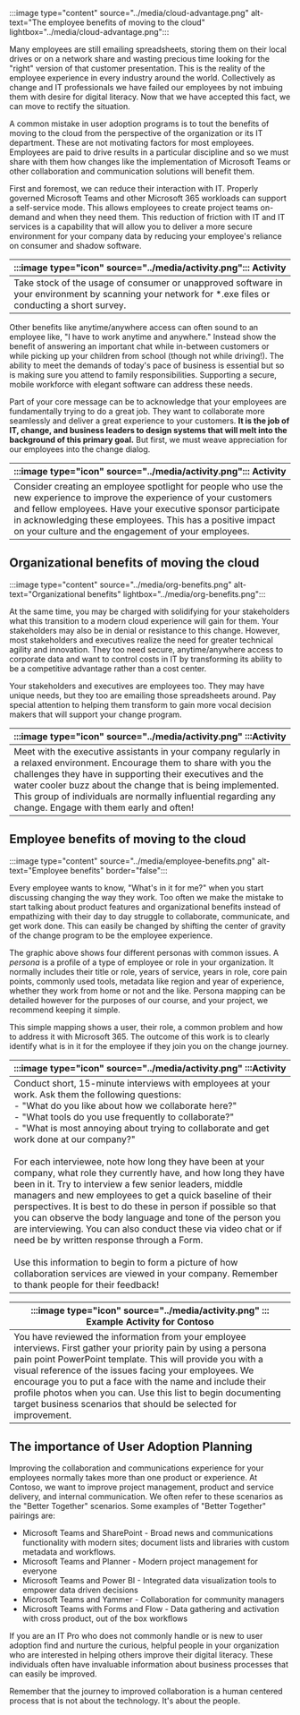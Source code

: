 :::image type="content" source="../media/cloud-advantage.png" alt-text="The employee benefits of moving to the cloud" lightbox="../media/cloud-advantage.png":::

Many employees are still emailing spreadsheets, storing them on their local drives or on a network share and wasting precious time looking for the "right" version of that customer presentation. This is the reality of the employee experience in every industry around the world. Collectively as change and IT professionals we have failed our employees by not imbuing them with desire for digital literacy. Now that we have accepted this fact, we can move to rectify the situation.

A common mistake in user adoption programs is to tout the benefits of moving to the cloud from the perspective of the organization or its IT department. These are not motivating factors for most employees. Employees are paid to drive results in a particular discipline and so we must share with them how changes like the implementation of Microsoft Teams or other collaboration and communication solutions will benefit them.

First and foremost, we can reduce their interaction with IT. Properly governed Microsoft Teams and other Microsoft 365 workloads can support a self-service mode. This allows employees to create project teams on-demand and when they need them. This reduction of friction with IT and IT services is a capability that will allow you to deliver a more secure environment for your company data by reducing your employee's reliance on consumer and shadow software.

|:::image type="icon" source="../media/activity.png"::: Activity|
|-|
| Take stock of the usage of consumer or unapproved software in your environment by scanning your network for *.exe files or conducting a short survey.|

Other benefits like anytime/anywhere access can often sound to an employee like, "I have to work anytime and anywhere." Instead show the benefit of answering an important chat while in-between customers or while picking up your children from school (though not while driving!). The ability to meet the demands of today's pace of business is essential but so is making sure you attend to family responsibilities. Supporting a secure, mobile workforce with elegant software can address these needs.

Part of your core message can be to acknowledge that your employees are fundamentally trying to do a great job. They want to collaborate more seamlessly and deliver a great experience to your customers. **It is the job of IT, change, and business leaders to design systems that will melt into the background of this primary goal.** But first, we must weave appreciation for our employees into the change dialog.

|:::image type="icon" source="../media/activity.png"::: Activity|
|-|
|Consider creating an employee spotlight for people who use the new experience to improve the experience of your customers and fellow employees. Have your executive sponsor participate in acknowledging these employees. This has a positive impact on your culture and the engagement of your employees.|

## Organizational benefits of moving the cloud

:::image type="content" source="../media/org-benefits.png" alt-text="Organizational benefits" lightbox="../media/org-benefits.png":::

At the same time, you may be charged with solidifying for your stakeholders what this transition to a modern cloud experience will gain for them. Your stakeholders may also be in denial or resistance to this change. However, most stakeholders and executives realize the need for greater technical agility and innovation. They too need secure, anytime/anywhere access to corporate data and want to control costs in IT by transforming its ability to be a competitive advantage rather than a cost center.

Your stakeholders and executives are employees too. They may have unique needs, but they too are emailing those spreadsheets around. Pay special attention to helping them transform to gain more vocal decision makers that will support your change program.

|:::image type="icon" source="../media/activity.png" :::Activity|
|-|
|Meet with the executive assistants in your company regularly in a relaxed environment. Encourage them to share with you the challenges they have in supporting their executives and the water cooler buzz about the change that is being implemented. This group of individuals are normally influential regarding any change. Engage with them early and often!|

## Employee benefits of moving to the cloud

:::image type="content" source="../media/employee-benefits.png" alt-text="Employee benefits" border="false":::

Every employee wants to know, "What's in it for me?" when you start discussing changing the way they work. Too often we make the mistake to start talking about product features and organizational benefits instead of empathizing with their day to day struggle to collaborate, communicate, and get work done. This can easily be changed by shifting the center of gravity of the change program to be the employee experience.

The graphic above shows four different personas with common issues. A *persona* is a profile of a type of employee or role in your organization. It normally includes their title or role, years of service, years in role, core pain points, commonly used tools, metadata like region and year of experience, whether they work from home or not and the like. Persona mapping can be detailed however for the purposes of our course, and your project, we recommend keeping it simple.

This simple mapping shows a user, their role, a common problem and how to address it with Microsoft 365. The outcome of this work is to clearly identify what is in it for the employee if they join you on the change journey.

|:::image type="icon" source="../media/activity.png" :::Activity|
|-|
|Conduct short, 15-minute interviews with employees at your work. Ask them the following questions:<br>- "What do you like about how we collaborate here?"<br>- "What tools do you use frequently to collaborate?"<br>- "What is most annoying about trying to collaborate and get work done at our company?"<br><br>For each interviewee, note how long they have been at your company, what role they currently have, and how long they have been in it. Try to interview a few senior leaders, middle managers and new employees to get a quick baseline of their perspectives. It is best to do these in person if possible so that you can observe the body language and tone of the person you are interviewing. You can also conduct these via video chat or if need be by written response through a Form. <br><br> Use this information to begin to form a picture of how collaboration services are viewed in your company. Remember to thank people for their feedback!|

|:::image type="icon" source="../media/activity.png" ::: Example Activity for Contoso|
|-|
|You have reviewed the information from your employee interviews. First gather your priority pain by using a persona pain point PowerPoint template. This will provide you with a visual reference of the issues facing your employees. We encourage you to put a face with the name and include their profile photos when you can. Use this list to begin documenting target business scenarios that should be selected for improvement.|

## The importance of User Adoption Planning

Improving the collaboration and communications experience for your employees normally takes more than one product or experience. At Contoso, we want to improve project management, product and service delivery, and internal communication. We often refer to these scenarios as the "Better Together" scenarios. Some examples of "Better Together" pairings are:

- Microsoft Teams and SharePoint - Broad news and communications functionality with modern sites; document lists and libraries with custom metadata and workflows.
- Microsoft Teams and Planner - Modern project management for everyone
- Microsoft Teams and Power BI - Integrated data visualization tools to empower data driven decisions
- Microsoft Teams and Yammer - Collaboration for community managers
- Microsoft Teams with Forms and Flow - Data gathering and activation with cross product, out of the box workflows

If you are an IT Pro who does not commonly handle or is new to user adoption find and nurture the curious, helpful people in your organization who are interested in helping others improve their digital literacy. These individuals often have invaluable information about business processes that can easily be improved.

Remember that the journey to improved collaboration is a human centered process that is not about the technology. It's about the people.
